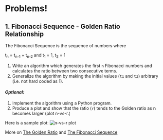 # Problems!

## 1. Fibonacci Sequence - Golden Ratio Relationship

The Fibonacci Sequence is the sequence of numbers where

t<sub>n</sub> = t<sub>n-1</sub> + t<sub>n-2</sub> and t<sub>1</sub> =  1, t<sub>2</sub> = 1

1. Write an algorithm which generates the first ```n``` Fibonacci numbers and calculates the ratio between two consecutive terms.
2. Generalize the algorithm by making the initial values (```t1``` and ```t2```) arbitrary (i.e. not hard coded as 1).

#### *Optional:*

1. Implement the algorithm using a Python program.
2. Produce a plot and show that the ratio (```r```) tends to the Golden ratio as n becomes larger (plot n-vs-r.)

Here is a sample plot:
![n-vs-r plot](https://raw.githubusercontent.com/abhikpal/IB-CS-1416/master/images/prob_0001.png)

More on [The Golden Ratio](http://en.wikipedia.org/wiki/Golden_ratio) and [The Fibonacci Sequence](http://en.wikipedia.org/wiki/Fibonacci_number)
